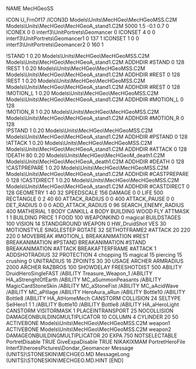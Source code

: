 NAME MecHGeoSS

ICON U_FrnOf17
/ICON3D Models\Units\MecHGeo\MecHGeoMSS.C2M Models\Units\MecHGeo\MecHGeoA_stand1.C2M 5000 1.5 -0.1 0.7 0  
ICONEX 0 0 interf3\UnitPortrets\Geomancer 0
ICONSET 4 0 0 interf3\UnitPortrets\Geomancer1 0 137 1
ICONSET 1 0 0 interf3\UnitPortrets\Geomancer2 0 160 1

!STAND          1 0.20 Models\Units\MecHGeo\MecHGeoMSS.C2M Models\Units\MecHGeo\MecHGeoA_stand1.C2M
ADDHDIR #STAND 0 128
!REST          1 0.20 Models\Units\MecHGeo\MecHGeoMSS.C2M Models\Units\MecHGeo\MecHGeoA_stand1.C2M
ADDHDIR #REST 0 128
!REST          1 0.20 Models\Units\MecHGeo\MecHGeoMSS.C2M Models\Units\MecHGeo\MecHGeoA_stand1.C2M
ADDHDIR #REST 0 128
!MOTION_L      1 0.20 Models\Units\MecHGeo\MecHGeoMSS.C2M Models\Units\MecHGeo\MecHGeoA_stand1.C2M
ADDHDIR #MOTION_L 0 128                        	
!MOTION_R      1 0.20 Models\Units\MecHGeo\MecHGeoMSS.C2M Models\Units\MecHGeo\MecHGeoA_stand1.C2M
ADDHDIR #MOTION_R 0 128                        	
!PSTAND        1 0.20 Models\Units\MecHGeo\MecHGeoMSS.C2M Models\Units\MecHGeo\MecHGeoA_stand1.C2M
ADDHDIR #PSTAND 0 128 
!ATTACK        1 0.20 Models\Units\MecHGeo\MecHGeoMSS.C2M Models\Units\MecHGeo\MecHGeoA_stand1.C2M
ADDHDIR #ATTACK 0 128
!DEATH         80 0.20 Models\Units\MecHGeo\MecHGeoM_death1.C2M Models\Units\MecHGeo\MecHGeoA_death1.C2M
ADDHDIR #DEATH 0 128
!CASTPREPARE   1 0.20 Models\Units\MecHGeo\MecHGeoMSS.C2M Models\Units\MecHGeo\MecHGeoA_stand1.C2M
ADDHDIR #CASTPREPARE 0 128
!CASTDIRECT    1 0.20 Models\Units\MecHGeo\MecHGeoMSS.C2M Models\Units\MecHGeo\MecHGeoA_stand1.C2M
ADDHDIR #CASTDIRECT 0 128
GEOMETRY 1 40 32
SPEEDSCALE 156
DAMAGE   0 0
LIFE     500
RECTANGLE 0 2 40 60
ATTACK_RADIUS 0 0 400
ATTACK_PAUSE 0 0
DET_RADIUS 0 0 0
ADD_ATTACK_RADIUS 0 96
SEARCH_ENEMY_RADIUS 400
MATHERIAL 1 BODY
CANKILL 4 BODY BUILDING WOOD FLY
ATTMASK 1 1 BUILDING
PRICE 1 FOOD 100
WEAPONKIND 0 magical
BUILDSTAGES 100
VISION 14
STANDGROUND
WEAPON 0 HW_DruidShot
VES 30
MOTIONSTYLE SINGLESTEP
ROTATE 32
SETHOTFRAME2 #ATTACK 20 220 220 0
MOVEBREAK #MOTION_L
BREAKANIMATION #REST
BREAKANIMATION #PSTAND
BREAKANIMATION #STAND
BREAKANIMATION #ATTACK
BREAKAFTERFRAME #ATTACK 1
ADDSHOTRADIUS 32
PROTECTION 4 chopping 15 magical 15 piercing 15 crushing 0
UNITRADIUS 16
ZPOINTS 30 30
USAGE ARCHER
ARMRADIUS 		2000
ARCHER
RAZBROS 100
SHOWDELAY
FREESHOTDIST 500
ABILITY DruidHeroSingleFAST
/ABILITY Treasure_Weapon_1
/ABILITY HA_aStrenghtOfEarth
/ABILITY MC_aSummonPeasants
/ABILITY MagicCardStoneSkin
/ABILITY MC_aStoneFist
/ABILITY MC_aAcidWave
/ABILITY MC_aPillage
/ABILITY HeroAura_aRun
/ABILITY Bottle10
/ABILITY Bottle8
/ABILITY HA_AtHomeMech
CANSTORM
COLLISION 24
SELTYPE SelHero1 1 1
/ABILITY Bottle10
/ABILITY Bottle8
/ABILITY HA_aHeroLight
CANSTORM
VISITORMASK 1
PLACEINTRANSPORT 25
NOCOLLISION
DAMAGEONBUILDINGMULTIPLICATOR 10
COLUMN 4
CYLINDER 20 50
ACTIVEBONE Models\Units\MecHGeo\MecHGeoMSS.C2M weapon1
ACTIVEBONE Models\Units\MecHGeo\MecHGeoMSS.C2M weapon2
DAMAGEONBUILDINGMULTIPLICATOR 20
EXPA 750
NOTSELECTABLE
PortretDisable TRUE
GiveExpaDisable TRUE
NIKAKIXMAM
PortretHeroFile Interf3\heroesPictures\Dondar_Geomancer
Message (UNITS)\STONESKIN\MECHGEO.MD
MessageLong (UNITS)\STONESKIN\MECHGEO.MD.HINT
[END]
